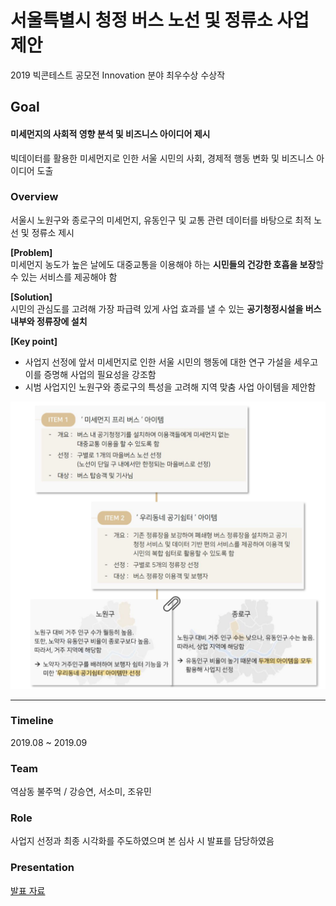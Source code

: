 # 서울특별시 청정 버스 노선 및 정류소 사업 제안
2019 빅콘테스트 공모전 Innovation 분야 최우수상 수상작 

## Goal 
#### **미세먼지의 사회적 영향 분석 및 비즈니스 아이디어 제시** <br>
빅데이터를 활용한 미세먼지로 인한 서울 시민의 사회, 경제적 행동 변화 및 비즈니스 아이디어 도출 <br>

### Overview
서울시 노원구와 종로구의 미세먼지, 유동인구 및 교통 관련 데이터를 바탕으로 최적 노선 및 정류소 제시 <br>

**[Problem]** <br>
미세먼지 농도가 높은 날에도 대중교통을 이용해야 하는 **시민들의 건강한 호흡을 보장**할 수 있는 서비스를 제공해야 함

**[Solution]** <br>
시민의 관심도를 고려해 가장 파급력 있게 사업 효과를 낼 수 있는 **공기청정시설을 버스 내부와 정류장에 설치** <br>

**[Key point]**
- 사업지 선정에 앞서 미세먼지로 인한 서울 시민의 행동에 대한 연구 가설을 세우고 이를 증명해 사업의 필요성을 강조함
- 시범 사업지인 노원구와 종로구의 특성을 고려해 지역 맞춤 사업 아이템을 제안함

![](image/img1.PNG)

- - -

### Timeline
2019.08 ~ 2019.09

### Team
역삼동 불주먹 / 강승연, 서소미, 조유민

### Role
사업지 선정과 최종 시각화를 주도하였으며 본 심사 시 발표를 담당하였음

### Presentation
[발표 자료](Innovation_이노베이션_역삼동불주먹팀_결과보고서.pdf)
